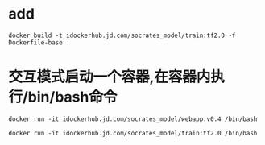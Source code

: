 # add
```
docker build -t idockerhub.jd.com/socrates_model/train:tf2.0 -f Dockerfile-base .     
```
# 交互模式启动一个容器,在容器内执行/bin/bash命令
```shell script
docker run -it idockerhub.jd.com/socrates_model/webapp:v0.4 /bin/bash 
```
```shell script
docker run -it idockerhub.jd.com/socrates_model/train:tf2.0 /bin/bash
```


